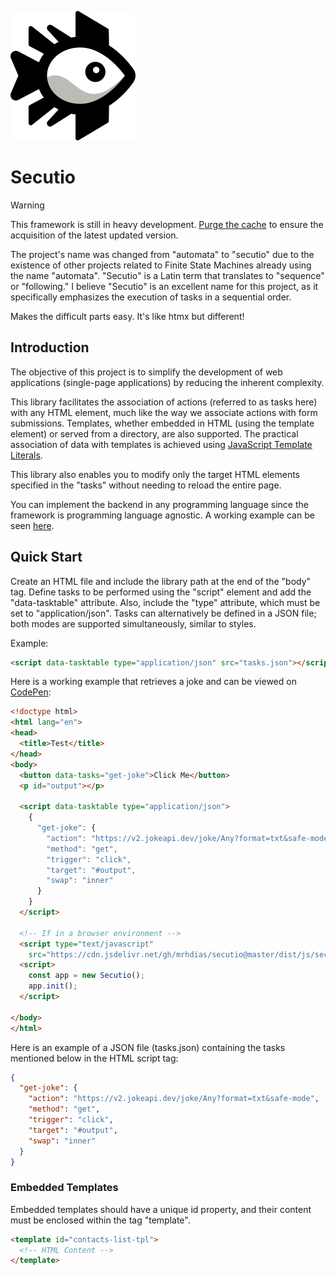 ![Secutio Logo](./docs/assets/img/logo-secutio.svg)
# Secutio
> [!WARNING]
> This framework is still in heavy development.
> [Purge the cache](https://www.jsdelivr.com/tools/purge) to ensure the acquisition of the latest updated version.

The project's name was changed from "automata" to "secutio" due to the existence of other projects related to Finite State Machines already using the name "automata". "Secutio" is a Latin term that translates to "sequence" or "following." I believe "Secutio" is an excellent name for this project, as it specifically emphasizes the execution of tasks in a sequential order.

Makes the difficult parts easy. It's like htmx but different!

## Introduction
The objective of this project is to simplify the development of web applications (single-page applications) by reducing the inherent complexity.

This library facilitates the association of actions (referred to as tasks here) with any HTML element, much like the way we associate actions with form submissions. Templates, whether embedded in HTML (using the template element) or served from a directory, are also supported. The practical association of data with templates is achieved using [JavaScript Template Literals](https://developer.mozilla.org/en-US/docs/Web/JavaScript/Reference/Template_literals).

This library also enables you to modify only the target HTML elements specified in the "tasks" without needing to reload the entire page.

You can implement the backend in any programming language since the framework is programming language agnostic. A working example can be seen [here](examples/click-to-edit).

## Quick Start
Create an HTML file and include the library path at the end of the "body" tag. Define tasks to be performed using the "script" element and add the "data-tasktable" attribute. Also, include the "type" attribute, which must be set to "application/json". Tasks can alternatively be defined in a JSON file; both modes are supported simultaneously, similar to styles.

Example:
```html
<script data-tasktable type="application/json" src="tasks.json"></script>
```
Here is a working example that retrieves a joke and can be viewed on [CodePen](https://codepen.io/hdias/pen/mdoXPow):
```html
<!doctype html>
<html lang="en">
<head>
  <title>Test</title>
</head>
<body>
  <button data-tasks="get-joke">Click Me</button>
  <p id="output"></p>

  <script data-tasktable type="application/json">
    {
      "get-joke": {
        "action": "https://v2.jokeapi.dev/joke/Any?format=txt&safe-mode",
        "method": "get",
        "trigger": "click",
        "target": "#output",
        "swap": "inner"
      }
    }
  </script>

  <!-- If in a browser environment -->
  <script type="text/javascript"
    src="https://cdn.jsdelivr.net/gh/mrhdias/secutio@master/dist/js/secutio.min.js"></script>
  <script>
    const app = new Secutio();
    app.init();
  </script>

</body>
</html>
```
Here is an example of a JSON file (tasks.json) containing the tasks mentioned below in the HTML script tag:
```json
{
  "get-joke": {
    "action": "https://v2.jokeapi.dev/joke/Any?format=txt&safe-mode",
    "method": "get",
    "trigger": "click",
    "target": "#output",
    "swap": "inner"
  }
}
```
### Embedded Templates
Embedded templates should have a unique id property, and their content must be enclosed within the tag "template".
```html
<template id="contacts-list-tpl">
  <!-- HTML Content -->
</template>
```

